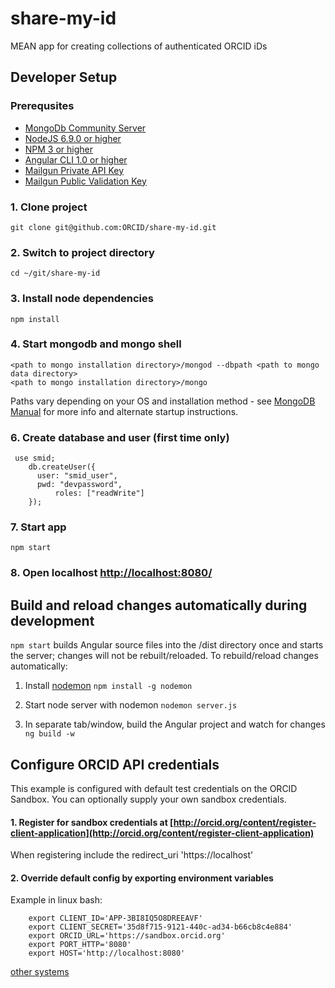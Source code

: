 # share-my-id
MEAN app for creating collections of authenticated ORCID iDs 

## Developer Setup
### Prerequsites
- [MongoDb Community Server](https://www.mongodb.com/download-center#community)
- [NodeJS 6.9.0 or higher](https://nodejs.org/en/)
- [NPM 3 or higher](https://www.npmjs.com/get-npm)
- [Angular CLI 1.0 or higher](https://github.com/angular/angular-cli)
- [Mailgun Private API Key](https://help.mailgun.com/hc/en-us/articles/203380100-Where-can-I-find-my-API-key-and-SMTP-credentials-)
- [Mailgun Public Validation Key](https://help.mailgun.com/hc/en-us/articles/203380100-Where-can-I-find-my-API-key-and-SMTP-credentials-)

### 1. Clone project

```git clone git@github.com:ORCID/share-my-id.git```

### 2. Switch to project directory

```cd ~/git/share-my-id```

### 3. Install node dependencies

```npm install```

### 4. Start mongodb and mongo shell

    <path to mongo installation directory>/mongod --dbpath <path to mongo data directory>
    <path to mongo installation directory>/mongo

Paths vary depending on your OS and installation method - see [MongoDB Manual](https://docs.mongodb.com/manual) for more info and alternate startup instructions.

### 6. Create database and user (first time only)

     use smid;
        db.createUser({
          user: "smid_user",
          pwd: "devpassword",
              roles: ["readWrite"]
        });

### 7. Start app

```npm start```

### 8. Open localhost [http://localhost:8080/](http://localhost:8080/)

## Build and reload changes automatically during development

```npm start``` builds Angular source files into the /dist directory once and starts the server; changes will not be rebuilt/reloaded. To rebuild/reload changes automatically:

1. Install [nodemon](https://github.com/remy/nodemon)
```npm install -g nodemon```

2. Start node server with nodemon
```nodemon server.js```

3. In separate tab/window, build the Angular project and watch for changes
```ng build -w```

## Configure ORCID API credentials

This example is configured with default test credentials on the ORCID Sandbox. You can optionally supply your own sandbox credentials.

#### 1. Register for sandbox credentials at [http://orcid.org/content/register-client-application](http://orcid.org/content/register-client-application)

When registering include the redirect_uri 'https://localhost'

#### 2. Override default config by exporting environment variables

Example in linux bash:

        export CLIENT_ID='APP-3BI8IQ5O8DREEAVF'
        export CLIENT_SECRET='35d8f715-9121-440c-ad34-b66cb8c4e884'
        export ORCID_URL='https://sandbox.orcid.org'
        export PORT_HTTP='8080'
        export HOST='http://localhost:8080'

[other systems](https://www.schrodinger.com/kb/1842)
